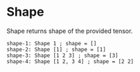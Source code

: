 # Shape

Shape returns shape of the provided tensor.

```L1
shape-1: Shape 1 ; shape = []
shape-2: Shape [1] ; shape = [1]
shape-3: Shape [1 2 3] ; shape = [3]
shape-4: Shape [1 2, 3 4] ; shape = [2 2]
```